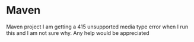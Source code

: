 # Maven
Maven project
I am getting a 415 unsupported media type error when I run this and I am not sure why. Any help would be appreciated
